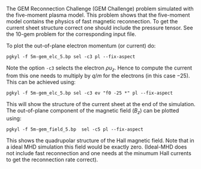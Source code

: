 The GEM Reconnection Challenge (GEM Challenge) problem simulated with
the five-moment plasma model. This problem shows that the five-moment
model contains the physics of fast magnetic reconnection. To get the
current sheet structure correct one should include the pressure
tensor. See the 10-gem problem for the corresponding input file.

To plot the out-of-plane electron momentum (or current) do:

```
pgkyl -f 5m-gem_elc_5.bp sel -c3 pl --fix-aspect
```

Note the option `-c3` selects the electron $\rho u_z$. Hence to
compute the current from this one needs to multiply by $q/m$ for the
electrons (in this case $-25$). This can be achieved using:

```
pgkyl -f 5m-gem_elc_5.bp sel -c3 ev "f0 -25 *" pl --fix-aspect
```

This will show the structure of the current sheet at the end of the
simulation. The out-of-plane component of the magnetic field ($B_z$)
can be plotted using:

```
pgkyl -f 5m-gem_field_5.bp  sel -c5 pl --fix-aspect
```

This shows the quadrupolar structure of the Hall magnetic field. Note
that in a ideal MHD simulation this field would be exactly
zero. (Ideal-MHD does not include fast reconnection and one needs at
the minumum Hall currents to get the reconnection rate correct).